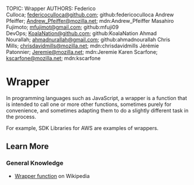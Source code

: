 TOPIC: Wrapper
AUTHORS: Federico Culloca; federicoculloca@github.com; github:federicoculloca
         Andrew Pfeiffer; Andrew_Pfeiffer@mozilla.net; mdn:Andrew_Pfeiffer
         Masahiro Fujimoto; mfujimot@gmail.com; github:mfuji09
         DevOps; KoalaNation@github.com; github:KoalaNation
         Ahmad Nourallah; ahmadnurallah@gmail.com; github:ahmadnourallah
         Chris Mills; chrisdavidmills@mozilla.net; mdn:chrisdavidmills
         Jérémie Patonnier; Jeremie@mozilla.net; mdn:Jeremie
         Karen Scarfone; kscarfone@mozilla.net; mdn:kscarfone

# Wrapper

In programming languages such as JavaScript, a wrapper is a function that is intended to call one or
more other functions, sometimes purely for convenience, and sometimes adapting them to do a slightly
different task in the process.

For example, SDK Libraries for AWS are examples of wrappers.

## Learn More

### General Knowledge

- [Wrapper function](https://en.wikipedia.org/wiki/Wrapper%20function) on Wikipedia
